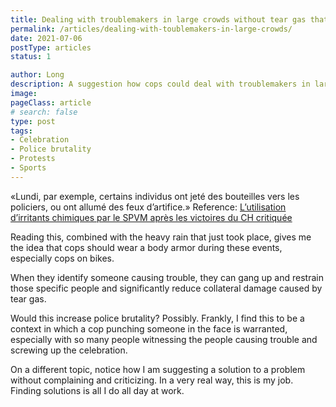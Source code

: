 ```yaml
---
title: Dealing with troublemakers in large crowds without tear gas that cause collateral damage
permalink: /articles/dealing-with-toublemakers-in-large-crowds/
date: 2021-07-06
postType: articles
status: 1

author: Long
description: A suggestion how cops could deal with troublemakers in large crowds without tear gas that cause collateral damage.
image: 
pageClass: article
# search: false
type: post
tags:
- Celebration
- Police brutality
- Protests
- Sports
---
```


«Lundi, par exemple, certains individus ont jeté des bouteilles vers les policiers, ou ont allumé des feux d’artifice.»
Reference: <a href="https://journalmetro.com/actualites/2665014/canadiens-lutilisation-dirritants-chimiques-par-le-spvm-critiquee/">L’utilisation d’irritants chimiques par le SPVM après les victoires du CH critiquée</a>

Reading this, combined with the heavy rain that just took place, gives me the idea that cops should wear a body armor during these events, especially cops on bikes.

When they identify someone causing trouble, they can gang up and restrain those specific people and significantly reduce collateral damage caused by tear gas.

Would this increase police brutality? Possibly. Frankly, I find this to be a context in which a cop punching someone in the face is warranted, especially with so many people witnessing the people causing trouble and screwing up the celebration.

On a different topic, notice how I am suggesting a solution to a problem without complaining and criticizing. In a very real way, this is my job. Finding solutions is all I do all day at work.
